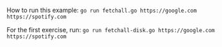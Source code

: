 How to run this example:
`go run fetchall.go https://google.com https://spotify.com`

For the first exercise, run:
`go run fetchall-disk.go https://google.com https://spotify.com`